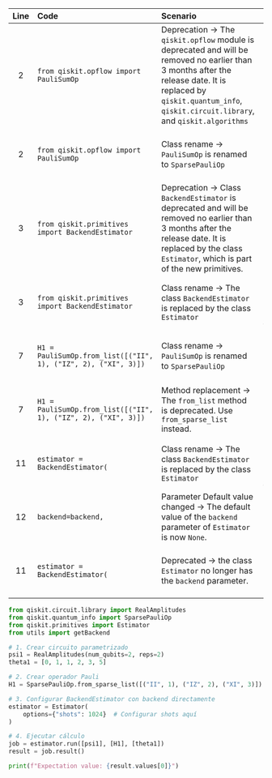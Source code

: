 | Line | Code | Scenario | Reference | Artifact | Refactoring |
| :--: | :--- | :------- | :-------: | :------- | :---------- |
| 2 | `from qiskit.opflow import PauliSumOp` | Deprecation -> The `qiskit.opflow` module is deprecated and will be removed no earlier than 3 months after the release date. It is replaced by `qiskit.quantum_info`, `qiskit.circuit.library`, and `qiskit.algorithms` | qrn_tax_ddbb-7a744492-338d-45e8-a558-2559ec354843 | qiskit.opflow | `from qiskit.quantum_info import SparsePauliOp` |
| 2 | `from qiskit.opflow import PauliSumOp` | Class rename -> `PauliSumOp` is renamed to `SparsePauliOp` | qrn_tax_ddbb-aa2144ca-a585-4d96-b771-588f74b1a691 | PauliSumOp | `SparsePauliOp` |
| 3 | `from qiskit.primitives import BackendEstimator` | Deprecation -> Class `BackendEstimator` is deprecated and will be removed no earlier than 3 months after the release date. It is replaced by the class `Estimator`, which is part of the new primitives. | qrn_tax_ddbb-3c866a77-b729-4723-9ab3-5484199862a4 | BackendEstimator | `from qiskit.primitives import Estimator` |
| 3 | `from qiskit.primitives import BackendEstimator` | Class rename -> The class `BackendEstimator` is replaced by the class `Estimator` | qrn_tax_ddbb-2ca7093c-753e-4822-9026-39244d591889 | BackendEstimator | `Estimator` |
| 7 | `H1 = PauliSumOp.from_list([("II", 1), ("IZ", 2), ("XI", 3)])` | Class rename -> `PauliSumOp` is renamed to `SparsePauliOp` | qrn_tax_ddbb-aa2144ca-a585-4d96-b771-588f74b1a691 | PauliSumOp |  |
| 7 | `H1 = PauliSumOp.from_list([("II", 1), ("IZ", 2), ("XI", 3)])` | Method replacement -> The `from_list` method is deprecated. Use `from_sparse_list` instead. | qrn_tax_ddbb-550e0ceb-56a4-4483-8041-72178c645d51 | from_list | `.from_sparse_list` |
| 11 | `estimator = BackendEstimator(` | Class rename -> The class `BackendEstimator` is replaced by the class `Estimator` | qrn_tax_ddbb-2ca7093c-753e-4822-9026-39244d591889 | BackendEstimator | `estimator = Estimator(` |
| 12 | `backend=backend,` | Parameter Default value changed -> The default value of the `backend` parameter of `Estimator` is now `None`. | qrn_tax_ddbb-579af434-9ca6-41c2-8962-b1f138a4a016 | backend |  |
| 11 | `estimator = BackendEstimator(` |  Deprecated -> the class `Estimator` no longer has the `backend` parameter. | qrn_tax_ddbb-9678224c-1966-41b1-a6ff-f56359d53987 | backend |  |

```python
from qiskit.circuit.library import RealAmplitudes
from qiskit.quantum_info import SparsePauliOp
from qiskit.primitives import Estimator
from utils import getBackend

# 1. Crear circuito parametrizado
psi1 = RealAmplitudes(num_qubits=2, reps=2)
theta1 = [0, 1, 1, 2, 3, 5]

# 2. Crear operador Pauli
H1 = SparsePauliOp.from_sparse_list([("II", 1), ("IZ", 2), ("XI", 3)])

# 3. Configurar BackendEstimator con backend directamente
estimator = Estimator(
    options={"shots": 1024}  # Configurar shots aquí
)

# 4. Ejecutar cálculo
job = estimator.run([psi1], [H1], [theta1])
result = job.result()

print(f"Expectation value: {result.values[0]}")
```